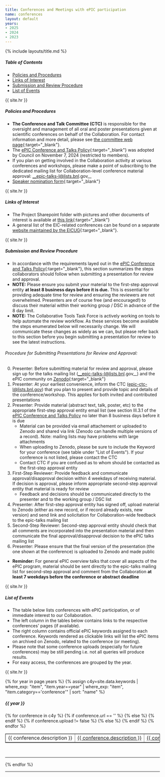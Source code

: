 ```yaml
---
title: Conferences and Meetings with ePIC participation
name: conferences
layout: default
years:
- 2025
- 2024
- 2023
---
```

{% include layouts/title.md %}

##### Table of Contents
- [Policies and Procedures](#policies-and-procedures)
- [Links of Interest](#links-of-interest)
- [Submission and Review Procedure](#submission-and-review-procedure)
- [List of Events](#list-of-events)

{{ site.hr }}

##### Policies and Procedures

* __The Conference and Talk Committee (CTC)__ is responsible for the oversight and management of all oral and poster presentations given at scientific conferences on behalf of the Collaboration. 
For contact information and more detail, please see [the committee web page](/collaboration/committees.html){:target="_blank"}.
* The [ePIC Conference and Talks Policy](https://zenodo.org/records/14052729){:target="_blank"} was adopted by Council on November 7, 2024 (restricted to members).
* If you plan on getting involved in the Collaboration activity at various conferences and workshops, please make a point of subscribing to the dedicated
mailing list for Collaboration-level conference material approval: __epic-talks-l@lists.bnl.gov__
* [Speaker nomination form](https://urldefense.com/v3/__https://forms.gle/qQxf1wW5dUSVyTdh7__;!!P4SdNyxKAPE!AskwdefEZuyR_XCi11Etl3Q6H9pAbJA28BZhV5oJpkftch2qIqil8Dn0nKb3L7XtJtn1kznV2RnzTVE$){:target="_blank"}

{{ site.hr }}

##### Links of Interest
* The Project Sharepoint folder with pictures and other documents of interest is available at [this link](https://brookhavenlab.sharepoint.com/:f:/s/EICPublicSharingDocs/EujNGT5IzzxHtG0hMeDpu-cBihVczsqTO6L7CbfkXLHQ-Q?e=5bfcjY){:target="_blank"}
* A general list of the EIC-related conferences can be found on a separate [website maintained by the EICUG](https://eic-conferences.lbl.gov/home){:target="_blank"}.

{{ site.hr }}

##### Submission and Review Procedure
* In accordance with the requirements layed out in the [ePIC Conference and Talks Policy](https://zenodo.org/records/14052729){:target="_blank"}, this section summarizes the steps collaborators should follow when submitting a presentation for review and approval.
* __NOTE:__  Please ensure you submit your material to the first-step approval entity __at least 8 business days before it is due.__ This is essential for providing adequate time for review and ensuring the reviewers are not overwhelmed. Presenters are of course free (and encouraged!) to discuss their material within their working group / DSC in advance of the 8 day limit.
* __NOTE:__  The Collaborative Tools Task Force is actively working on tools to help automate the review workflow. As these services become available the steps enumerated below will necessarily change. We will communicate these changes as widely as we can, but please refer back to this section before you begin submitting a presentation for review to see the latest instructions.

###### Procedure for Submitting Presentations for Review and Approval:

0. Presenter: Before submitting material for review and approval, please sign up for the talks mailing list (__epic-talks-l@lists.bnl.gov__) and the ePIC community on [Zenodo](https://www.epic-eic.org/documents/zenodo.html){:target="_blank"}
1. Presenter: At your earliest convenience, inform the CTC (epic-ctc-l@lists.bnl.gov) that you plan to present and provide topic and details of the conference/workshop. This applies for both invited and contributed presentations
2. Presenter: Provide material (abstract text, talk, poster, etc) to the appropriate first-step approval entity email list (see section III.3.1 of the [ePIC Conference and Talks Policy]((https://zenodo.org/records/14052729){:target="_blank"}) no later than 8 business days before it is due
   * Material can be provided via email attachement or uploaded to Zenodo and shared via link (Zenodo can handle multiple versions of a record). Note: mailing lists may have problems with large attachments
   * When uploading to Zenodo, please be sure to include the Keyword for your conference (see table under "List of Events"). If your conference is not listed, please contact the CTC
   * Contact CTC if you are confused as to whom should be contacted as the first-step approval entity
3. First-Step Reviewer: Provide feedback and communicate approval/disapproval decision within 4 weekdays of receiving material. If decision is approval, please inform appropriate second-step approval entity that material is ready for review
   * Feedback and decisions should be communicated directly to the presenter and to the working group / DSC list
4. Presenter: After first-step approval entity has signed off, upload material to Zenodo (either as new record, or if record already exists, new version) and send link and solicitation for Collaboration-wide feedback to the epic-talks mailing list
5. Second-Step Reviewer: Second-step approval entity should check that all comments are incorporated into the presentation material and then communicate the final approval/disapproval decision to the ePIC talks mailing list
6. Presenter: Please ensure that the final version of the presentation (the one shown at the conference) is uploaded to Zenodo and made public

* __Reminder:__ For general ePIC overview talks that cover all aspects of the ePIC program, material should be sent directly to the epic-talks mailing list for second-step approval and comment from the Collaboration __at least 7 weekdays before the conference or abstract deadline__ 

{{ site.hr }}

##### List of Events
* The table below lists conferences with ePIC participation, or of immediate interest to our Collaboration.
* The left column in the tables below contains links to the respective conferences' pages (if available).
* The right column contains official ePIC keywords assigned to each conference.
Keywords rendered as clickable links will list the ePIC items on archived on Zenodo, related to the conference (or meeting).
* Please note that some conference uploads (especially for future conferences) may be still pending i.e. not all queries will produce results.
* For easy access, the conferences are grouped by the year.

{{ site.hr }}

{% for year in page.years %}
{% assign c4y=site.data.keywords | where_exp: "item", "item.year==year" | where_exp: "item", "item.category=='conference'" | sort: "name" %}

<h5>{{ year }}</h5>
<table width="80%" border="1">
{% for conference in c4y %}
  <tr>
    {% if conference.url == '' %}
    <td width="80%"><nobr>{{ conference.description }}</nobr></td>
    {% else %}
    <td width="80%"><nobr><a href="{{ conference.url }}" target="_blank">{{ conference.description }}</a></nobr></td>
    {% endif %}
    {% if conference.upload != false %}
    <td width="20%"><nobr><a href="{{ site.zenodo_query_base }}{{ conference.name }}" target="_blank">{{ conference.name }}</a></nobr></td>
    {% else %}
    <td width="20%"><nobr>{{ conference.name }}</nobr></td>
    {% endif %}
  </tr>
{% endfor %}
</table>

<br/>


---

{% endfor %}


---

